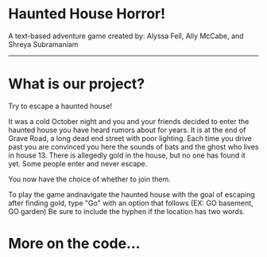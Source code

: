 # Haunted House Horror!

A text-based adventure game created by: Alyssa Fell, Ally McCabe, and Shreya Subramaniam

-----

# What is our project?

Try to escape a haunted house!

It was a cold October night and you and your friends decided to enter the haunted house you have heard rumors about for years. It is at the end of Grave Road, a long dead end street with poor lighting. Each time you drive past you are convinced you here the sounds of bats and the ghost who lives in house 13. There is allegedly gold in the house, but no one has found it yet. Some people enter and never escape.

You now have the choice of whether to join them.

To play the game andnavigate the haunted house with the goal of escaping after finding gold, type "Go" with an option that follows (EX: GO basement, GO garden) Be sure to include the hyphen if the location has two words.


# More on the code...

